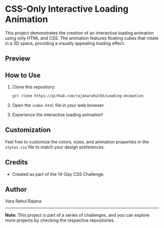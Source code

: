 # CSS-Only Interactive Loading Animation

This project demonstrates the creation of an interactive loading animation using only HTML and CSS. The animation features floating cubes that rotate in a 3D space, providing a visually appealing loading effect.

## Preview



## How to Use

1. Clone this repository:
   ```bash
   git clone https://github.com/rajanarahul93/Loading-Animation
   ```

2. Open the `index.html` file in your web browser.

3. Experience the interactive loading animation!

## Customization

Feel free to customize the colors, sizes, and animation properties in the `styles.css` file to match your design preferences.

## Credits

- Created as part of the 14-Day CSS Challenge.

## Author

Vara Rahul Rajana

---

**Note:** This project is part of a series of challenges, and you can explore more projects by checking the respective repositories.
```